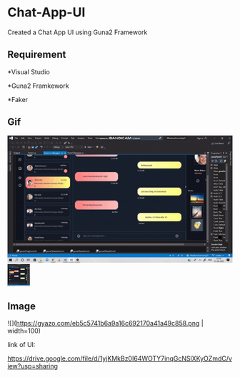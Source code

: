 # Chat-App-UI

Created a Chat App UI using Guna2 Framework

## Requirement 

*Visual Studio

*Guna2 Framkework

*Faker
## Gif

![](https://github.com/shiwalisingh0/Chat-App-UI/blob/master/Chat-app-UI.gif)
<img src="https://github.com/shiwalisingh0/Chat-App-UI/blob/master/Chat-app-UI.gif" width="50" height="50" />

## Image 
![](https://gyazo.com/eb5c5741b6a9a16c692170a41a49c858.png | width=100)


link of UI:

https://drive.google.com/file/d/1yjKMkBz0I64WOTY7inqGcNSlXKyOZmdC/view?usp=sharing
